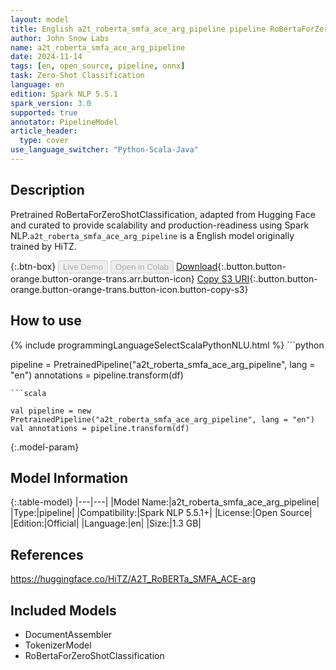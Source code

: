 ```yaml
---
layout: model
title: English a2t_roberta_smfa_ace_arg_pipeline pipeline RoBertaForZeroShotClassification from HiTZ
author: John Snow Labs
name: a2t_roberta_smfa_ace_arg_pipeline
date: 2024-11-14
tags: [en, open_source, pipeline, onnx]
task: Zero-Shot Classification
language: en
edition: Spark NLP 5.5.1
spark_version: 3.0
supported: true
annotator: PipelineModel
article_header:
  type: cover
use_language_switcher: "Python-Scala-Java"
---
```


## Description

Pretrained RoBertaForZeroShotClassification, adapted from Hugging Face and curated to provide scalability and production-readiness using Spark NLP.`a2t_roberta_smfa_ace_arg_pipeline` is a English model originally trained by HiTZ.

{:.btn-box}
<button class="button button-orange" disabled>Live Demo</button>
<button class="button button-orange" disabled>Open in Colab</button>
[Download](https://s3.amazonaws.com/auxdata.johnsnowlabs.com/public/models/a2t_roberta_smfa_ace_arg_pipeline_en_5.5.1_3.0_1731612664024.zip){:.button.button-orange.button-orange-trans.arr.button-icon}
[Copy S3 URI](s3://auxdata.johnsnowlabs.com/public/models/a2t_roberta_smfa_ace_arg_pipeline_en_5.5.1_3.0_1731612664024.zip){:.button.button-orange.button-orange-trans.button-icon.button-copy-s3}

## How to use



<div class="tabs-box" markdown="1">
{% include programmingLanguageSelectScalaPythonNLU.html %}
```python

pipeline = PretrainedPipeline("a2t_roberta_smfa_ace_arg_pipeline", lang = "en")
annotations =  pipeline.transform(df)   

```
```scala

val pipeline = new PretrainedPipeline("a2t_roberta_smfa_ace_arg_pipeline", lang = "en")
val annotations = pipeline.transform(df)

```
</div>

{:.model-param}
## Model Information

{:.table-model}
|---|---|
|Model Name:|a2t_roberta_smfa_ace_arg_pipeline|
|Type:|pipeline|
|Compatibility:|Spark NLP 5.5.1+|
|License:|Open Source|
|Edition:|Official|
|Language:|en|
|Size:|1.3 GB|

## References

https://huggingface.co/HiTZ/A2T_RoBERTa_SMFA_ACE-arg

## Included Models

- DocumentAssembler
- TokenizerModel
- RoBertaForZeroShotClassification